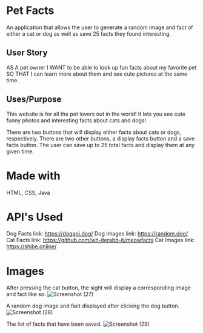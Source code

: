 # Pet Facts
An application that allows the user to generate a random image and fact of either a cat or dog as well as save 25 facts they found interesting.

## User Story

AS A pet owner
I WANT to be able to look up fun facts about my favorite pet
SO THAT I can learn more about them and see cute pictures at the same time.

## Uses/Purpose
This website is for all the pet lovers out in the world! It lets you see cute funny photos and interesting facts about cats and dogs! 

There are two buttons that will display either facts about cats or dogs, respectively. There are two other buttons, a display facts button and a save facts button. The user can save up to 25 total facts and display them at any given time.

# Made with
HTML, CSS, Java

# API's Used
 Dog Facts link: https://dogapi.dog/
 Dog Images link: https://random.dog/
 Cat Facts link: https://github.com/wh-iterabb-it/meowfacts
 Cat Images link: https://shibe.online/
 
 #  Images 
After pressing the cat button, the sight will display a corresponding image and fact like so:
![Screenshot (27)](https://user-images.githubusercontent.com/126620642/235816537-cb607388-2721-4ee8-a77f-5949edad1eb2.png)

A random dog image and fact displayed after clicking the dog button.
![Screenshot (28)](https://user-images.githubusercontent.com/126620642/235816600-fdc759a1-9759-4f21-b90e-3d5340245d0c.png)

The list of facts that have been saved.
![Screenshot (29)](https://user-images.githubusercontent.com/126620642/235816650-5a8b7bb5-096b-4c15-b627-ae5f06504285.png)

